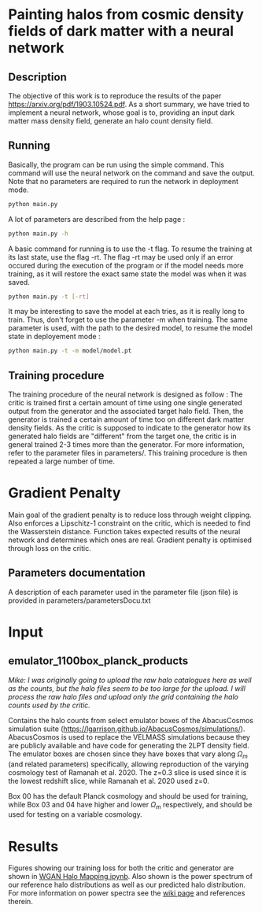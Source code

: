 # Painting halos from cosmic density fields of dark matter with a neural network

## Description
The objective of this work is to reproduce the results of the paper https://arxiv.org/pdf/1903.10524.pdf. As a short summary, we have tried to implement a neural network, whose goal is to, providing an input dark matter mass density field, generate an halo count density field. 

## Running
Basically, the program can be run using the simple command. This command will use the neural network on the command and save the output. Note that no parameters are required to run the network in deployment mode. 
```sh
python main.py
```

A lot of parameters are described from the help page :
```sh
python main.py -h
```

A basic command for running is to use the -t flag. To resume the training at its last state, use the flag -rt. The flag -rt may be used only if an error occured during the execution of the program or if the model needs more training, as it will restore the exact same state the model was when it was saved. 
```sh
python main.py -t [-rt]
```
It may be interesting to save the model at each tries, as it is really long to train. Thus, don't forget to use the parameter -m when training. The same parameter is used, with the path to the desired model, to resume the model state in deployement mode :
```sh
python main.py -t -m model/model.pt
```

## Training procedure
The training procedure of the neural network is designed as follow : 
The critic is trained first a certain amount of time using one single generated output from the generator and the associated target halo field. 
Then, the generator is trained a certain amount of time too on different dark matter density fields. As the critic is supposed to indicate to the generator how its generated halo fields are "different" from the target one, the critic is in general trained 2-3 times more than the generator. For more information, refer to the parameter files in parameters/. 
This training procedure is then repeated a large number of time. 
# Gradient Penalty
Main goal of the gradient penalty is to reduce loss through weight clipping. Also enforces a Lipschitz-1 constraint on the critic, which is needed to find the Wasserstein distance. Function takes expected results of the neural network and determines which ones are real. Gradient penalty is optimised through loss on the critic.

## Parameters documentation
A description of each parameter used in the parameter file (json file) is provided in parameters/parametersDocu.txt

# Input

## emulator_1100box_planck_products

*Mike: I was originally going to upload the raw halo catalogues here as well as the counts, but the halo files seem to be too large for the upload. I will process the raw halo files and upload only the grid containing the halo counts used by the critic.*

Contains the halo counts from select emulator boxes of the AbacusCosmos simulation suite (https://lgarrison.github.io/AbacusCosmos/simulations/). AbacusCosmos is used to replace the VELMASS simulations because they are publicly available and have code for generating the 2LPT density field. The emulator boxes are chosen since they have boxes that vary along $\Omega_m$ (and related parameters) specifically, allowing reproduction of the varying cosmology test of Ramanah et al. 2020. The z=0.3 slice is used since it is the lowest redshift slice, while Ramanah et al. 2020 used z=0.

Box 00 has the default Planck cosmology and should be used for training, while Box 03 and 04 have higher and lower $\Omega_m$ respectively, and should be used for testing on a variable cosmology.

# Results
Figures showing our training loss for both the critic and generator are shown in [WGAN Halo Mapping.ipynb](https://github.com/dam024/PHYS-449-midterm-project/blob/main/WGAN%20Halo%20Mapping.ipynb). Also shown is the power spectrum of our reference halo distributions as well as our predicted halo distribution. For more information on power spectra see the [wiki page](https://en.wikipedia.org/wiki/Matter_power_spectrum) and references therein.
